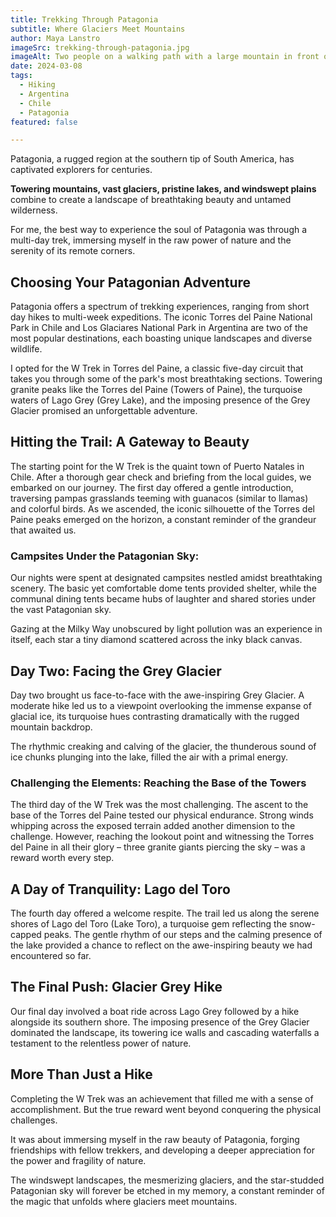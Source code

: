 ```yaml
---
title: Trekking Through Patagonia
subtitle: Where Glaciers Meet Mountains
author: Maya Lanstro
imageSrc: trekking-through-patagonia.jpg
imageAlt: Two people on a walking path with a large mountain in front of them
date: 2024-03-08
tags:
  - Hiking
  - Argentina
  - Chile
  - Patagonia
featured: false

---
```


Patagonia, a rugged region at the southern tip of South America, has captivated explorers for centuries.

**Towering mountains, vast glaciers, pristine lakes, and windswept plains** combine to create a landscape of breathtaking beauty and untamed wilderness.

For me, the best way to experience the soul of Patagonia was through a multi-day trek, immersing myself in the raw power of nature and the serenity of its remote corners.

## Choosing Your Patagonian Adventure

Patagonia offers a spectrum of trekking experiences, ranging from short day hikes to multi-week expeditions. The iconic Torres del Paine National Park in Chile and Los Glaciares National Park in Argentina are two of the most popular destinations, each boasting unique landscapes and diverse wildlife.

I opted for the W Trek in Torres del Paine, a classic five-day circuit that takes you through some of the park's most breathtaking sections. Towering granite peaks like the Torres del Paine (Towers of Paine), the turquoise waters of Lago Grey (Grey Lake), and the imposing presence of the Grey Glacier promised an unforgettable adventure.

## Hitting the Trail: A Gateway to Beauty

The starting point for the W Trek is the quaint town of Puerto Natales in Chile. After a thorough gear check and briefing from the local guides, we embarked on our journey. The first day offered a gentle introduction, traversing pampas grasslands teeming with guanacos (similar to llamas) and colorful birds. As we ascended, the iconic silhouette of the Torres del Paine peaks emerged on the horizon, a constant reminder of the grandeur that awaited us.

### Campsites Under the Patagonian Sky:

Our nights were spent at designated campsites nestled amidst breathtaking scenery. The basic yet comfortable dome tents provided shelter, while the communal dining tents became hubs of laughter and shared stories under the vast Patagonian sky.

Gazing at the Milky Way unobscured by light pollution was an experience in itself, each star a tiny diamond scattered across the inky black canvas.

## Day Two: Facing the Grey Glacier

Day two brought us face-to-face with the awe-inspiring Grey Glacier. A moderate hike led us to a viewpoint overlooking the immense expanse of glacial ice, its turquoise hues contrasting dramatically with the rugged mountain backdrop.

The rhythmic creaking and calving of the glacier, the thunderous sound of ice chunks plunging into the lake, filled the air with a primal energy.

### Challenging the Elements: Reaching the Base of the Towers

The third day of the W Trek was the most challenging. The ascent to the base of the Torres del Paine tested our physical endurance. Strong winds whipping across the exposed terrain added another dimension to the challenge. However, reaching the lookout point and witnessing the Torres del Paine in all their glory – three granite giants piercing the sky – was a reward worth every step.

## A Day of Tranquility: Lago del Toro

The fourth day offered a welcome respite. The trail led us along the serene shores of Lago del Toro (Lake Toro), a turquoise gem reflecting the snow-capped peaks. The gentle rhythm of our steps and the calming presence of the lake provided a chance to reflect on the awe-inspiring beauty we had encountered so far.

## The Final Push: Glacier Grey Hike

Our final day involved a boat ride across Lago Grey followed by a hike alongside its southern shore. The imposing presence of the Grey Glacier dominated the landscape, its towering ice walls and cascading waterfalls a testament to the relentless power of nature.

## More Than Just a Hike

Completing the W Trek was an achievement that filled me with a sense of accomplishment. But the true reward went beyond conquering the physical challenges.

It was about immersing myself in the raw beauty of Patagonia, forging friendships with fellow trekkers, and developing a deeper appreciation for the power and fragility of nature.

The windswept landscapes, the mesmerizing glaciers, and the star-studded Patagonian sky will forever be etched in my memory, a constant reminder of the magic that unfolds where glaciers meet mountains.
